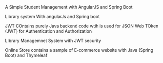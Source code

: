 

A Simple Student Management with  AngularJS and Spring Boot

Library system With angularJs and Spring boot

JWT COntains purely Java backend code wtih is used for JSON Web TOken (JWT) for Authentication and Authorization

LIbrary Managemnet System with JWT security

Online Store contains a sample of E-commerce website with Java (Spring Boot) and Thymeleaf 

